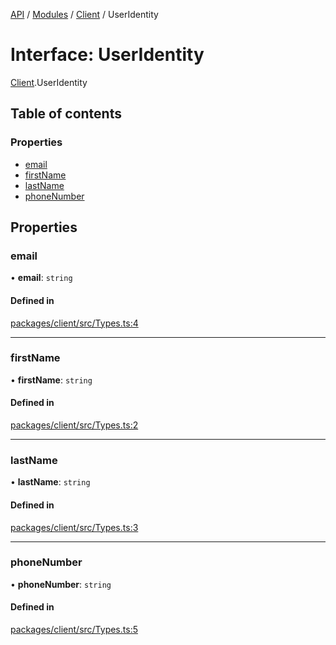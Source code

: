 [API](../API.md) / [Modules](../modules.md) / [Client](../modules/Client.md) / UserIdentity

# Interface: UserIdentity

[Client](../modules/Client.md).UserIdentity

## Table of contents

### Properties

- [email](Client.UserIdentity.md#email)
- [firstName](Client.UserIdentity.md#firstname)
- [lastName](Client.UserIdentity.md#lastname)
- [phoneNumber](Client.UserIdentity.md#phonenumber)

## Properties

### email

• **email**: `string`

#### Defined in

[packages/client/src/Types.ts:4](https://github.com/logion-network/logion-api/blob/main/packages/client/src/Types.ts#L4)

___

### firstName

• **firstName**: `string`

#### Defined in

[packages/client/src/Types.ts:2](https://github.com/logion-network/logion-api/blob/main/packages/client/src/Types.ts#L2)

___

### lastName

• **lastName**: `string`

#### Defined in

[packages/client/src/Types.ts:3](https://github.com/logion-network/logion-api/blob/main/packages/client/src/Types.ts#L3)

___

### phoneNumber

• **phoneNumber**: `string`

#### Defined in

[packages/client/src/Types.ts:5](https://github.com/logion-network/logion-api/blob/main/packages/client/src/Types.ts#L5)
